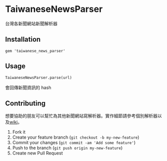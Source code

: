 # TaiwaneseNewsParser

台灣各新聞網站新聞解析器

## Installation

    gem 'taiwanese_news_parser'

## Usage

    TaiwaneseNewsParser.parse(url)

會回傳新聞資訊的 hash

## Contributing

想要協助的朋友可以幫忙為其他新聞網站寫解析器。實作細節請參考個別解析器以及[wiki](https://github.com/lulalala/taiwanese_news_parser/wiki)。

1. Fork it
2. Create your feature branch (`git checkout -b my-new-feature`)
3. Commit your changes (`git commit -am 'Add some feature'`)
4. Push to the branch (`git push origin my-new-feature`)
5. Create new Pull Request
